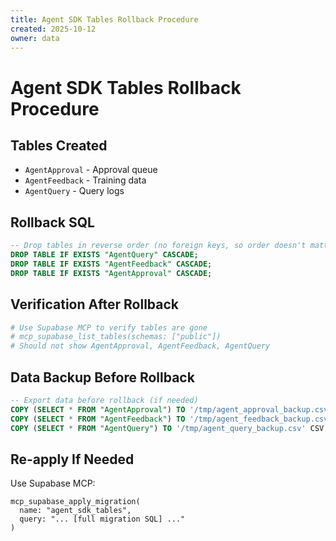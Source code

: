 ```yaml
---
title: Agent SDK Tables Rollback Procedure
created: 2025-10-12
owner: data
---
```


# Agent SDK Tables Rollback Procedure

## Tables Created
- `AgentApproval` - Approval queue
- `AgentFeedback` - Training data
- `AgentQuery` - Query logs

## Rollback SQL

```sql
-- Drop tables in reverse order (no foreign keys, so order doesn't matter)
DROP TABLE IF EXISTS "AgentQuery" CASCADE;
DROP TABLE IF EXISTS "AgentFeedback" CASCADE;
DROP TABLE IF EXISTS "AgentApproval" CASCADE;
```

## Verification After Rollback

```bash
# Use Supabase MCP to verify tables are gone
# mcp_supabase_list_tables(schemas: ["public"])
# Should not show AgentApproval, AgentFeedback, AgentQuery
```

## Data Backup Before Rollback

```sql
-- Export data before rollback (if needed)
COPY (SELECT * FROM "AgentApproval") TO '/tmp/agent_approval_backup.csv' CSV HEADER;
COPY (SELECT * FROM "AgentFeedback") TO '/tmp/agent_feedback_backup.csv' CSV HEADER;
COPY (SELECT * FROM "AgentQuery") TO '/tmp/agent_query_backup.csv' CSV HEADER;
```

## Re-apply If Needed

Use Supabase MCP:
```
mcp_supabase_apply_migration(
  name: "agent_sdk_tables",
  query: "... [full migration SQL] ..."
)
```

